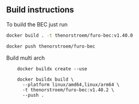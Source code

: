 ## Build instructions

To build the BEC just run

```bash
docker build . -t thenorstroem/furo-bec:v1.40.0

docker push thenorstroem/furo-bec
```

Build multi arch
```shell
    docker buildx create --use
    
    docker buildx build \
      --platform linux/amd64,linux/arm64 \
      -t thenorstroem/furo-bec:v1.40.2 \
      --push .
```
